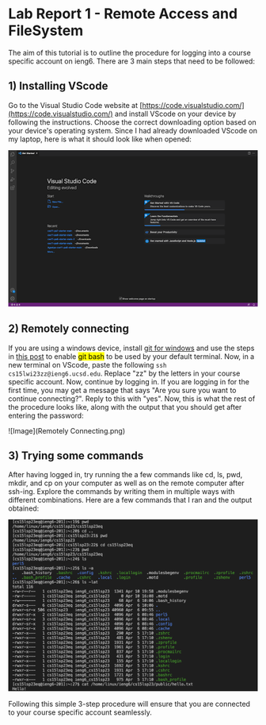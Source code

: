 # Lab Report 1 - Remote Access and FileSystem
The aim of this tutorial is to outline the procedure for logging into a course specific account on ieng6. There are 3 main steps that need to be followed:
## 1) Installing VScode
Go to the Visual Studio Code website at [https://code.visualstudio.com/](https://code.visualstudio.com/) and install VScode on your device by following the instructions. Choose the correct downloading option based on your device's operating system. Since I had already downloaded VScode on my laptop, here is what it should look like when opened:

![Image](VScode.png)
## 2) Remotely connecting
If you are using a windows device, install [git for windows](https://stackoverflow.com/questions/42606837/how-do-i-use-bash-on-windows-from-the-visual-studio-code-integrated-terminal/50527994#50527994) and use the steps in [this post](https://stackoverflow.com/questions/42606837/how-do-i-use-bash-on-windows-from-the-visual-studio-code-integrated-terminal/50527994#50527994) to enable <mark>git bash</mark> to be used by your default terminal.
Now, in a new terminal on VScode, paste the following `ssh cs15lwi23zz@ieng6.ucsd.edu`.
Replace "zz" by the letters in your course specific account. Now, continue by logging in. If you are logging in for the first time, you may get a message that says "Are you sure you want to continue connecting?". Reply to this with "yes". Now, this is what the rest of the procedure looks like, along with the output that you should get after entering the password:

![Image](Remotely Connecting.png)
## 3) Trying some commands
After having logged in, try running the a few commands like cd, ls, pwd, mkdir, and cp on your computer as well as on the remote computer after ssh-ing. Explore the commands by writing them in multiple ways with different combinations.
Here are a few commands that I ran and the output obtained:

![Image](Commands.png)

Following this simple 3-step procedure will ensure that you are connected to your course specific account seamlessly.
